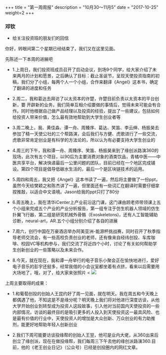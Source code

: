 +++
title = "第一周周报"
description = "10月30～11月5"
date = "2017-10-25"
weight=2
+++

### 邓钦
* 给关注投资班的朋友们的回信

你好，转眼间第二个星期已经结束了，我们又在这里见面。

先陈述一下本周的进展吧

* 1.上周日，我们投资班成员召开了启动会议，到场9个同学，给大家介绍了未来两月的计划和愿景，之后确认了目标：截止圣诞节，呈现天使投资指南的初稿，我们分了小组，每两个人一个小组，合作来翻译《Angel》这本书，确定了翻译的进度和任务

* 2.周二，我和葛达去拜访了以太资本的许楚，许楚目前负责以太资本的平台创新，要 开辟新的业务，我们简单互相介绍要做的事情后，觉得未来可能会有合作。同时他根据自己做产品经理以及投资的经验，提出了一些建议，包括如何给投资人带来价值，怎么最有效地帮助到大学生创业者等

* 3.周二晚上，我、黄佳淼、谭一舟、周臻序、葛达、笑笛、李云绅、杨振昊去参加了精一天使公社的三个帮路演，会后我们与方健、虎歌进行了一些交流，虎歌非常肯定创业是有科学的方法论的，所以认为有必要支持大学生创业的

* 4.周三的下午，我和谭一舟、周臻序、笑笛、杨振昊来到了缘创派路演360的现场，此次有五个项目，以90后为主要消费对象的酒类饮品，青橘中医——中医共享平台，解决快递最后一公里问题的团队，目前已经在一个地区完成铺设。第四个项目是倡导低碳水生活的，最后一个是区块链技术的运用。

* 5.周四和周五，我又把《Angel》这本书读了一遍，然后将主要做了一份ppt，虽然今天给樊颖之和陈杰讲了一遍，但里面还有一些词汇在翻译时需要仔细拿捏推敲，以适合中文语境。Jason给我的ppt只打了80分

* 6.周五晚上，我在清华iCenter上产业前沿这门课，这门课由顾老师带领课上五个小组来完成五个产业的产业分析报告，第一组专注于仿生机器人领域的仿生扑翼飞行器，第二组是研究机械外骨骼（Exoskeletons)，还有人工智能辅助诊断，neural-art，AR.五个小组分别介绍了各自的进展

* 7.周六，创行中国在万豪酒店举办阿美亚洲-能源杯挑战赛，同时召开了秋季指导老师交流会，有一些高校负责创业的老师，还有像来自经纬创投、车库咖啡、校园VC等机构参与，我们交流了将近四个小时，讨论了有关如何帮助学生创新创业的一些策略以及未来合作。

* 8.今天，就在现在，我和谭一舟举行的电子音乐小聚会正在愉快地进行，爱好电子音乐的彭宇还挺多，经常我借的小会议室都坐着有点挤，看来以后需要用大场地了，哦，对了，给大家来张照片
< ![](dengqin/desktop/WechatIMG127.jpeg)

上周主要取得的成果：
* 1.和葡萄创投的创始人王昆约好了周一见面，就在明天。我在周五和今天晚上都偶遇了他，不知这是不是缘分呢？明天晚上我们将对他进行深度访谈，从他大学开始创业到转型成为投资人这段故事，引入他对当前国内天使投资的一些内部情况，访谈的最终目的是吸引更多的人投入到天使投资这一最具风险、也是最有价值的行业中，天使投资人的增加是大众创新、万众创业的有力助推剂，能更好地帮助年轻人创新创业

* 2.我们下周可能要访谈投缘帮的创始人王翌，他可是业内大佬，从360出来后创立了缘创派，现在在做投缘帮，我们每周三下午去他的缘创派路演360.目前，他的《老王创业日记》（公众号）已经是创投圈内的网红文章。
